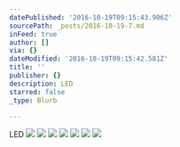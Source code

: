 ```yaml
---
datePublished: '2016-10-19T09:15:43.906Z'
sourcePath: _posts/2016-10-19-7.md
inFeed: true
author: []
via: {}
dateModified: '2016-10-19T09:15:42.581Z'
title: ''
publisher: {}
description: LED
starred: false
_type: Blurb

---
```

LED
![](https://the-grid-user-content.s3-us-west-2.amazonaws.com/236a53ba-aff7-42bb-b081-ccbdd32ab9be.jpg)
![](https://the-grid-user-content.s3-us-west-2.amazonaws.com/78691035-f1f3-4d0d-bbe5-6505a81ae6d3.jpg)
![](https://the-grid-user-content.s3-us-west-2.amazonaws.com/e2a09017-59cb-4e66-83dc-085cab3a07f7.jpg)
![](https://the-grid-user-content.s3-us-west-2.amazonaws.com/6a66489e-0a7d-4e76-971a-f30d056ffcf4.jpg)
![](https://the-grid-user-content.s3-us-west-2.amazonaws.com/0b67bdf3-2ad9-48ce-a055-695be257257d.jpg)
![](https://the-grid-user-content.s3-us-west-2.amazonaws.com/b127e058-b8b4-4158-a9a2-9d87f0fbf11b.jpg)
![](https://the-grid-user-content.s3-us-west-2.amazonaws.com/ddaa8a23-ba79-4e85-afbb-04bb1ee4ec6b.jpg)